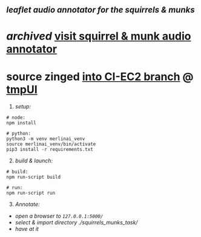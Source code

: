 ## *leaflet audio annotator for the squirrels & munks*


# *archived* [visit squirrel & munk audio annotator](https://ai.columbari.us/annotator/audio)
# source zinged [into CI-EC2 branch](https://github.com/Jesssullivan/tmpUI/tree/CI-EC2) @ [tmpUI](https://github.com/Jesssullivan/tmpUI) 


1.  *setup:*
```
# node:
npm install
```
```
# python:
python3 -m venv merlinai_venv
source merlinai_venv/bin/activate
pip3 install -r requirements.txt
```

2.  *build & launch:*
```
# build:
npm run-script build
```
```
# run:
npm run-script run
```


3.  *Annotate:*
  - *open a browser to `127.0.0.1:5000/`*
  - *select & import directory ./squirrels_munks_task/*
  - *have at it*

